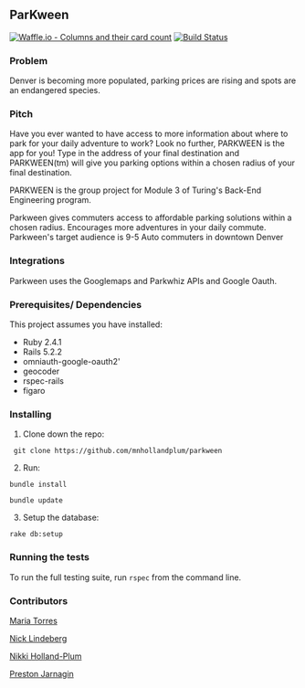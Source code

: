 ## ParKween

[![Waffle.io - Columns and their card count](https://badge.waffle.io/mnhollandplum/parkween.svg?columns=all)](https://waffle.io/mnhollandplum/parkween)
[![Build Status](https://travis-ci.org/mnhollandplum/parkween.svg?branch=master)](https://travis-ci.org/mnhollandplum/parkween)

### Problem

Denver is becoming more populated, parking prices are rising and spots are an endangered species.  

### Pitch

Have you ever wanted to have access to more information about where to park for your daily adventure to work?  Look no further, PARKWEEN is the app for you! Type in the address of your final destination and PARKWEEN(tm) will give you parking options within a chosen radius of your final destination.  

PARKWEEN is the group project for Module 3 of Turing's Back-End Engineering program.

Parkween gives commuters access to affordable parking solutions within a chosen radius.  Encourages more adventures in your daily commute. Parkween's target audience is 9-5 Auto commuters in downtown Denver

### Integrations
Parkween uses the Googlemaps and Parkwhiz APIs and Google Oauth.

### Prerequisites/ Dependencies
 This project assumes you have installed: 
 * Ruby 2.4.1
 * Rails 5.2.2
 * omniauth-google-oauth2'
 * geocoder
 * rspec-rails
 * figaro

### Installing

1. Clone down the repo:

` git clone https://github.com/mnhollandplum/parkween`

2. Run:

`bundle install`

`bundle update`

3. Setup the database:

 `rake db:setup`

### Running the tests
To run the full testing suite, run `rspec` from the command line.


### Contributors
[Maria Torres](https://github.com/tmaria17)

[Nick Lindeberg](https://github.com/NickLindeberg)

[Nikki Holland-Plum](https://github.com/mnhollandplum)

[Preston Jarnagin](https://github.com/prestonjarnagin)

